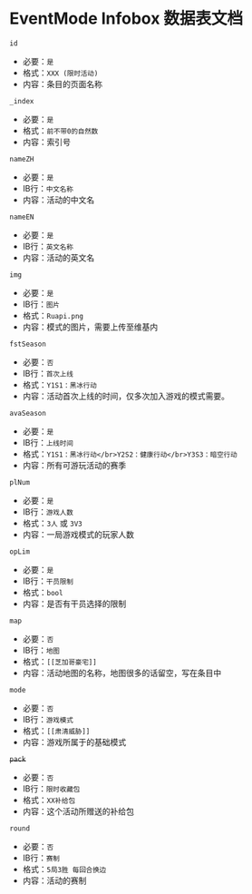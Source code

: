 # EventMode Infobox 数据表文档

`id`

* 必要：`是`
* 格式：`XXX (限时活动)`
* 内容：条目的页面名称

`_index`

* 必要：`是`
* 格式：`前不带0的自然数`
* 内容：索引号

`nameZH`

* 必要：`是`
* IB行：`中文名称`
* 内容：活动的中文名

`nameEN`

* 必要：`是`
* IB行：`英文名称`
* 内容：活动的英文名

`img`

* 必要：`是`
* IB行：`图片`
* 格式：`Ruapi.png`
* 内容：模式的图片，需要上传至维基内

`fstSeason`

* 必要：`否`
* IB行：`首次上线`
* 格式：`Y1S1：黑冰行动`
* 内容：活动首次上线的时间，仅多次加入游戏的模式需要。

`avaSeason`

* 必要：`是`
* IB行：`上线时间`
* 格式：`Y1S1：黑冰行动</br>Y2S2：健康行动</br>Y3S3：暗空行动`
* 内容：所有可游玩活动的赛季

`plNum`

* 必要：`是`
* IB行：`游戏人数`
* 格式：`3人` 或 `3V3`
* 内容：一局游戏模式的玩家人数

`opLim`

* 必要：`是`
* IB行：`干员限制`
* 格式：`bool`
* 内容：是否有干员选择的限制

`map`

* 必要：`否`
* IB行：`地图`
* 格式：`[[芝加哥豪宅]]`
* 内容：活动地图的名称，地图很多的话留空，写在条目中

`mode`

* 必要：`否`
* IB行：`游戏模式`
* 格式：`[[肃清威胁]]`
* 内容：游戏所属于的基础模式

~~`pack`~~

* 必要：`否`
* IB行：`限时收藏包`
* 格式：`XX补给包`
* 内容：这个活动所赠送的补给包

`round`

* 必要：`否`
* IB行：`赛制`
* 格式：`5局3胜 每回合换边`
* 内容：活动的赛制